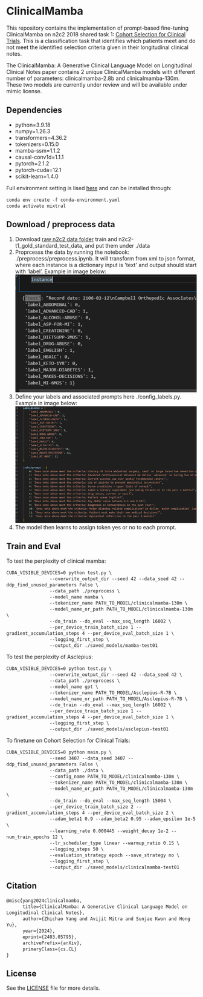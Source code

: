 # ClinicalMamba

This repository contains the implementation of prompt-based fine-tuning ClinicalMamba on n2c2 2018 shared task 1: [Cohort Selection for Clinical Trials](https://www.semanticscholar.org/paper/Cohort-selection-for-clinical-trials%3A-n2c2-2018-1-Stubbs-Filannino/29dfdb6bf2b44ea57525a6b89b72cb74413fb5a5). 
This is a classification task that identifies which patients meet and do not meet the identified selection criteria given in their longitudinal clinical notes.

The ClinicalMamba: A Generative Clinical Language Model on Longitudinal Clinical Notes paper contains 2 unique ClinicalMamba models with different number of parameters: clinicalmamba-2.8b and clinicalmamba-130m. These two models are currently under review and will be available under mimic license.


## Dependencies

* python=3.9.18
* numpy=1.26.3
* transformers=4.36.2
* tokenizers=0.15.0
* mamba-ssm=1.1.2
* causal-conv1d=1.1.1
* pytorch=2.1.2
* pytorch-cuda=12.1
* scikit-learn=1.4.0 

Full environment setting is lised [here](conda-environment.yaml) and can be installed through:

```
conda env create -f conda-environment.yaml
conda activate mixtral
```

## Download / preprocess data
1. Download [raw n2c2 data folder](https://portal.dbmi.hms.harvard.edu/projects/n2c2-nlp/) train and n2c2-t1_gold_standard_test_data, and put them under ./data
2. Proprcesss the data by running the notebook: ./preprocess/preprocess.ipynb. It will transform from xml to json format, where each instance is a dictionary input is 'text' and output should start with ‘label’. Example in image below:
![](image/image2024-2-20_11-57-14.png)
3. Define your labels and associated prompts here ./config_labels.py. Example in image below:
![](image/image2024-2-20_12-20-21.png)
4. The model then learns to assign token yes or no to each prompt.



## Train and Eval

To test the perplexity of clinical mamba:
```
CUDA_VISIBLE_DEVICES=0 python test.py \
                --overwrite_output_dir --seed 42 --data_seed 42 --ddp_find_unused_parameters False \
                --data_path ./preprocess \
                --model_name mamba \
                --tokenizer_name PATH_TO_MODEL/clinicalmamba-130m \
                --model_name_or_path PATH_TO_MODEL/clinicalmamba-130m \
                --do_train --do_eval --max_seq_length 16002 \
                --per_device_train_batch_size 1 --gradient_accumulation_steps 4 --per_device_eval_batch_size 1 \
                --logging_first_step \
                --output_dir ./saved_models/mamba-test01
```


To test the perplexity of Asclepius:
```
CUDA_VISIBLE_DEVICES=0 python test.py \
                --overwrite_output_dir --seed 42 --data_seed 42 \
                --data_path ./preprocess \
                --model_name gpt \
                --tokenizer_name PATH_TO_MODEL/Asclepius-R-7B \
                --model_name_or_path PATH_TO_MODEL/Asclepius-R-7B \
                --do_train --do_eval --max_seq_length 16002 \
                --per_device_train_batch_size 1 --gradient_accumulation_steps 4 --per_device_eval_batch_size 1 \
                --logging_first_step \
                --output_dir ./saved_models/asclepius-test01
```


To finetune on Cohort Selection for Clinical Trials:
```
CUDA_VISIBLE_DEVICES=0 python main.py \
                --seed 3407 --data_seed 3407 --ddp_find_unused_parameters False \
                --data_path ./data \
                --config_name PATH_TO_MODEL/clinicalmamba-130m \
                --tokenizer_name PATH_TO_MODEL/clinicalmamba-130m \
                --model_name_or_path PATH_TO_MODEL/clinicalmamba-130m \
                --do_train --do_eval --max_seq_length 15004 \
                --per_device_train_batch_size 2 --gradient_accumulation_steps 4 --per_device_eval_batch_size 2 \
                --adam_beta1 0.9 --adam_beta2 0.95 --adam_epsilon 1e-5  \
                --learning_rate 0.000445 --weight_decay 1e-2 --num_train_epochs 12 \
                --lr_scheduler_type linear --warmup_ratio 0.15 \
                --logging_steps 50 \
                --evaluation_strategy epoch --save_strategy no \
                --logging_first_step \
                --output_dir ./saved_models/clinicalmamba-test01
```         


## Citation
```
@misc{yang2024clinicalmamba,
      title={ClinicalMamba: A Generative Clinical Language Model on Longitudinal Clinical Notes}, 
      author={Zhichao Yang and Avijit Mitra and Sunjae Kwon and Hong Yu},
      year={2024},
      eprint={2403.05795},
      archivePrefix={arXiv},
      primaryClass={cs.CL}
}
```

## License

See the [LICENSE](LICENSE) file for more details.

